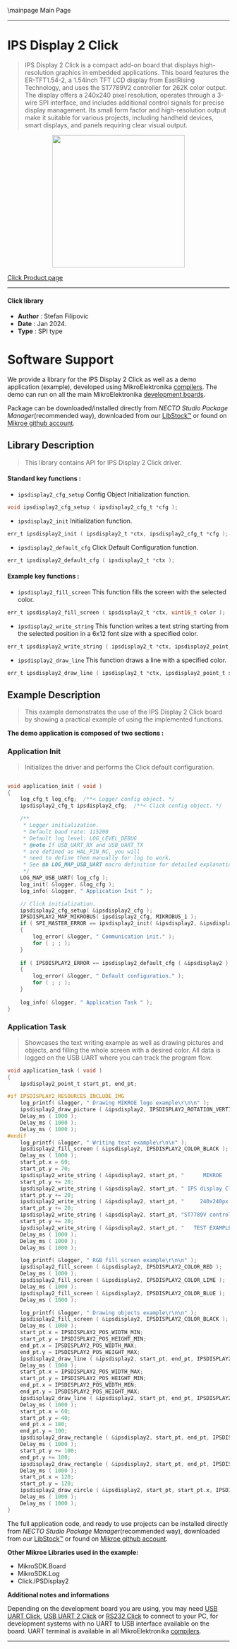\mainpage Main Page

---
# IPS Display 2 Click

> IPS Display 2 Click is a compact add-on board that displays high-resolution graphics in embedded applications. This board features the ER-TFT1.54-2, a 1.54inch TFT LCD display from EastRising Technology, and uses the ST7789V2 controller for 262K color output. The display offers a 240x240 pixel resolution, operates through a 3-wire SPI interface, and includes additional control signals for precise display management. Its small form factor and high-resolution output make it suitable for various projects, including handheld devices, smart displays, and panels requiring clear visual output.

<p align="center">
  <img src="https://download.mikroe.com/images/click_for_ide/ipsdisplay2_click.png" height=300px>
</p>

[Click Product page](https://www.mikroe.com/ips-display-2-click)

---


#### Click library

- **Author**        : Stefan Filipovic
- **Date**          : Jan 2024.
- **Type**          : SPI type


# Software Support

We provide a library for the IPS Display 2 Click
as well as a demo application (example), developed using MikroElektronika
[compilers](https://www.mikroe.com/necto-studio).
The demo can run on all the main MikroElektronika [development boards](https://www.mikroe.com/development-boards).

Package can be downloaded/installed directly from *NECTO Studio Package Manager*(recommended way), downloaded from our [LibStock&trade;](https://libstock.mikroe.com) or found on [Mikroe github account](https://github.com/MikroElektronika/mikrosdk_click_v2/tree/master/clicks).

## Library Description

> This library contains API for IPS Display 2 Click driver.

#### Standard key functions :

- `ipsdisplay2_cfg_setup` Config Object Initialization function.
```c
void ipsdisplay2_cfg_setup ( ipsdisplay2_cfg_t *cfg );
```

- `ipsdisplay2_init` Initialization function.
```c
err_t ipsdisplay2_init ( ipsdisplay2_t *ctx, ipsdisplay2_cfg_t *cfg );
```

- `ipsdisplay2_default_cfg` Click Default Configuration function.
```c
err_t ipsdisplay2_default_cfg ( ipsdisplay2_t *ctx );
```

#### Example key functions :

- `ipsdisplay2_fill_screen` This function fills the screen with the selected color.
```c
err_t ipsdisplay2_fill_screen ( ipsdisplay2_t *ctx, uint16_t color );
```

- `ipsdisplay2_write_string` This function writes a text string starting from the selected position in a 6x12 font size with a specified color.
```c
err_t ipsdisplay2_write_string ( ipsdisplay2_t *ctx, ipsdisplay2_point_t start_pt, uint8_t *data_in, uint16_t color );
```

- `ipsdisplay2_draw_line` This function draws a line with a specified color.
```c
err_t ipsdisplay2_draw_line ( ipsdisplay2_t *ctx, ipsdisplay2_point_t start_pt, ipsdisplay2_point_t end_pt, uint16_t color );
```

## Example Description

> This example demonstrates the use of the IPS Display 2 Click board by showing a practical example of using the implemented functions.

**The demo application is composed of two sections :**

### Application Init

> Initializes the driver and performs the Click default configuration.

```c

void application_init ( void )
{
    log_cfg_t log_cfg;  /**< Logger config object. */
    ipsdisplay2_cfg_t ipsdisplay2_cfg;  /**< Click config object. */

    /** 
     * Logger initialization.
     * Default baud rate: 115200
     * Default log level: LOG_LEVEL_DEBUG
     * @note If USB_UART_RX and USB_UART_TX 
     * are defined as HAL_PIN_NC, you will 
     * need to define them manually for log to work. 
     * See @b LOG_MAP_USB_UART macro definition for detailed explanation.
     */
    LOG_MAP_USB_UART( log_cfg );
    log_init( &logger, &log_cfg );
    log_info( &logger, " Application Init " );

    // Click initialization.
    ipsdisplay2_cfg_setup( &ipsdisplay2_cfg );
    IPSDISPLAY2_MAP_MIKROBUS( ipsdisplay2_cfg, MIKROBUS_1 );
    if ( SPI_MASTER_ERROR == ipsdisplay2_init( &ipsdisplay2, &ipsdisplay2_cfg ) )
    {
        log_error( &logger, " Communication init." );
        for ( ; ; );
    }
    
    if ( IPSDISPLAY2_ERROR == ipsdisplay2_default_cfg ( &ipsdisplay2 ) )
    {
        log_error( &logger, " Default configuration." );
        for ( ; ; );
    }
    
    log_info( &logger, " Application Task " );
}

```

### Application Task

> Showcases the text writing example as well as drawing pictures and objects, and filling the whole screen with a desired color.
All data is logged on the USB UART where you can track the program flow.

```c
void application_task ( void )
{
    ipsdisplay2_point_t start_pt, end_pt;

#if IPSDISPLAY2_RESOURCES_INCLUDE_IMG
    log_printf( &logger, " Drawing MIKROE logo example\r\n\n" );
    ipsdisplay2_draw_picture ( &ipsdisplay2, IPSDISPLAY2_ROTATION_VERTICAL_0, ipsdisplay2_img_mikroe );
    Delay_ms ( 1000 );
    Delay_ms ( 1000 );
    Delay_ms ( 1000 );
#endif
    log_printf( &logger, " Writing text example\r\n\n" );
    ipsdisplay2_fill_screen ( &ipsdisplay2, IPSDISPLAY2_COLOR_BLACK );
    Delay_ms ( 1000 );
    start_pt.x = 60;
    start_pt.y = 70;
    ipsdisplay2_write_string ( &ipsdisplay2, start_pt, "      MIKROE      ", IPSDISPLAY2_COLOR_RED );
    start_pt.y += 20;
    ipsdisplay2_write_string ( &ipsdisplay2, start_pt, " IPS display Click", IPSDISPLAY2_COLOR_RED );
    start_pt.y += 20;
    ipsdisplay2_write_string ( &ipsdisplay2, start_pt, "     240x240px    ", IPSDISPLAY2_COLOR_RED );
    start_pt.y += 20;
    ipsdisplay2_write_string ( &ipsdisplay2, start_pt, "ST7789V controller", IPSDISPLAY2_COLOR_RED );
    start_pt.y += 20;
    ipsdisplay2_write_string ( &ipsdisplay2, start_pt, "   TEST EXAMPLE   ", IPSDISPLAY2_COLOR_RED );
    Delay_ms ( 1000 );
    Delay_ms ( 1000 );
    Delay_ms ( 1000 );

    log_printf( &logger, " RGB fill screen example\r\n\n" );
    ipsdisplay2_fill_screen ( &ipsdisplay2, IPSDISPLAY2_COLOR_RED );
    Delay_ms ( 1000 );
    ipsdisplay2_fill_screen ( &ipsdisplay2, IPSDISPLAY2_COLOR_LIME );
    Delay_ms ( 1000 );
    ipsdisplay2_fill_screen ( &ipsdisplay2, IPSDISPLAY2_COLOR_BLUE );
    Delay_ms ( 1000 );

    log_printf( &logger, " Drawing objects example\r\n\n" );
    ipsdisplay2_fill_screen ( &ipsdisplay2, IPSDISPLAY2_COLOR_BLACK );
    Delay_ms ( 1000 );
    start_pt.x = IPSDISPLAY2_POS_WIDTH_MIN;
    start_pt.y = IPSDISPLAY2_POS_HEIGHT_MIN;
    end_pt.x = IPSDISPLAY2_POS_WIDTH_MAX;
    end_pt.y = IPSDISPLAY2_POS_HEIGHT_MAX;
    ipsdisplay2_draw_line ( &ipsdisplay2, start_pt, end_pt, IPSDISPLAY2_COLOR_BLUE );
    Delay_ms ( 1000 );
    start_pt.x = IPSDISPLAY2_POS_WIDTH_MAX;
    start_pt.y = IPSDISPLAY2_POS_HEIGHT_MIN;
    end_pt.x = IPSDISPLAY2_POS_WIDTH_MIN;
    end_pt.y = IPSDISPLAY2_POS_HEIGHT_MAX;
    ipsdisplay2_draw_line ( &ipsdisplay2, start_pt, end_pt, IPSDISPLAY2_COLOR_BLUE );
    Delay_ms ( 1000 );
    start_pt.x = 60;
    start_pt.y = 40;
    end_pt.x = 180;
    end_pt.y = 100;
    ipsdisplay2_draw_rectangle ( &ipsdisplay2, start_pt, end_pt, IPSDISPLAY2_COLOR_CYAN );
    Delay_ms ( 1000 );
    start_pt.y += 100;
    end_pt.y += 100;
    ipsdisplay2_draw_rectangle ( &ipsdisplay2, start_pt, end_pt, IPSDISPLAY2_COLOR_CYAN );
    Delay_ms ( 1000 );
    start_pt.x = 120;
    start_pt.y = 120;
    ipsdisplay2_draw_circle ( &ipsdisplay2, start_pt, start_pt.x, IPSDISPLAY2_COLOR_MAGENTA );
    Delay_ms ( 1000 );
    Delay_ms ( 1000 );
}
```

The full application code, and ready to use projects can be installed directly from *NECTO Studio Package Manager*(recommended way), downloaded from our [LibStock&trade;](https://libstock.mikroe.com) or found on [Mikroe github account](https://github.com/MikroElektronika/mikrosdk_click_v2/tree/master/clicks).

**Other Mikroe Libraries used in the example:**

- MikroSDK.Board
- MikroSDK.Log
- Click.IPSDisplay2

**Additional notes and informations**

Depending on the development board you are using, you may need
[USB UART Click](https://www.mikroe.com/usb-uart-click),
[USB UART 2 Click](https://www.mikroe.com/usb-uart-2-click) or
[RS232 Click](https://www.mikroe.com/rs232-click) to connect to your PC, for
development systems with no UART to USB interface available on the board. UART
terminal is available in all MikroElektronika
[compilers](https://shop.mikroe.com/compilers).

---
